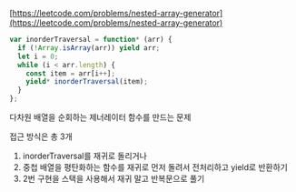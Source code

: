 [https://leetcode.com/problems/nested-array-generator](https://leetcode.com/problems/nested-array-generator)

```javascript
var inorderTraversal = function* (arr) {
  if (!Array.isArray(arr)) yield arr;
  let i = 0;
  while (i < arr.length) {
    const item = arr[i++];
    yield* inorderTraversal(item);
  }
};
```

다차원 배열을 순회하는 제너레이터 함수를 만드는 문제

접근 방식은 총 3개

1. inorderTraversal를 재귀로 돌리거나
2. 중첩 배열을 평탄화하는 함수를 재귀로 먼저 돌려서 전처리하고 yield로 반환하기
3. 2번 구현을 스택을 사용해서 재귀 말고 반복문으로 풀기
